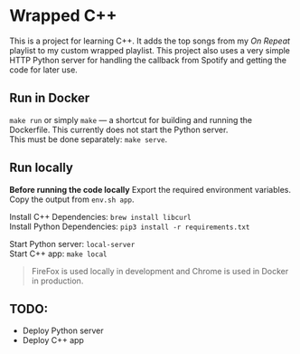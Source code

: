 # Wrapped C++

This is a project for learning C++. It adds the top songs from my _On Repeat_ playlist to my custom wrapped playlist. This project also uses a very simple HTTP Python server for handling the callback from Spotify and getting the code for later use.

## Run in Docker

`make run` or simply `make` — a shortcut for building and running the Dockerfile. This currently does not start the Python server.<br/>This must be done separately: `make serve`.

## Run locally

**Before running the code locally**
Export the required environment variables. Copy the output from `env.sh app`.

Install C++ Dependencies: `brew install libcurl`<br/>
Install Python Dependencies: `pip3 install -r requirements.txt`

Start Python server: `local-server`<br/>
Start C++ app: `make local`

> FireFox is used locally in development and Chrome is used in Docker in production.

## TODO:

- Deploy Python server
- Deploy C++ app
